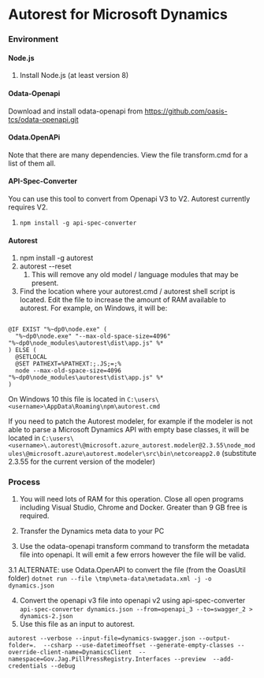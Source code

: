 # Autorest for Microsoft Dynamics #


### Environment ###

#### Node.js ####
1. Install Node.js (at least version 8)

#### Odata-Openapi

Download and install odata-openapi from https://github.com/oasis-tcs/odata-openapi.git

#### Odata.OpenAPi



Note that there are many dependencies.  View the file transform.cmd for a list of them all.

#### API-Spec-Converter ####
You can use this tool to convert from Openapi V3 to V2.  Autorest currently requires V2.

1. `npm install -g api-spec-converter`

#### Autorest ####
1. npm install -g autorest
2. autorest --reset
	1. This will remove any old model / language modules that may be present.
3. Find the location where your autorest.cmd / autorest shell script is located.  Edit the file to increase the amount of RAM available to autorest.  For example, on Windows, it will be:

```

@IF EXIST "%~dp0\node.exe" (
  "%~dp0\node.exe" "--max-old-space-size=4096" "%~dp0\node_modules\autorest\dist\app.js" %*
) ELSE (
  @SETLOCAL
  @SET PATHEXT=%PATHEXT:;.JS;=;%
  node --max-old-space-size=4096 "%~dp0\node_modules\autorest\dist\app.js" %*
)
```

On Windows 10 this file is located in `C:\users\<username>\AppData\Roaming\npm\autorest.cmd`

If you need to patch the Autorest modeler, for example if the modeler is not able to parse a Microsoft Dynamics API with empty base classes, it will be located in `C:\users\<username>\.autorest\@microsoft.azure_autorest.modeler@2.3.55\node_modules\@microsoft.azure\autorest.modeler\src\bin\netcoreapp2.0` (substitute 2.3.55 for the current version of the modeler)

### Process ###

1. You will need lots of RAM for this operation.  Close all open programs including Visual Studio, Chrome and Docker.  Greater than 9 GB free is required.

2. Transfer the Dynamics meta data to your PC


3. Use the odata-openapi transform command to transform the metadata file into openapi.  It will emit a few errors however the file will be valid.

3.1 ALTERNATE:
use Odata.OpenAPI to convert the file
(from the OoasUtil folder)
`dotnet run --file \tmp\meta-data\metadata.xml -j -o dynamics.json`

4. Convert the openapi v3 file into openapi v2 using api-spec-converter   
`api-spec-converter dynamics.json --from=openapi_3 --to=swagger_2 > dynamics-2.json`
5. Use this file as an input to autorest.

```
autorest --verbose --input-file=dynamics-swagger.json --output-folder=.  --csharp --use-datetimeoffset --generate-empty-classes --override-client-name=DynamicsClient  --namespace=Gov.Jag.PillPressRegistry.Interfaces --preview  --add-credentials --debug
```

